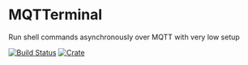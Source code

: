 # MQTTerminal

Run shell commands asynchronously over MQTT with very low setup

[![Build Status](https://travis-ci.com/gabriel-milan/mqtterminal-server.svg?branch=master)](https://travis-ci.com/gabriel-milan/mqtterminal-server)
[![Crate](https://img.shields.io/crates/v/mqtterminal-server)](https://crates.io/crates/mqtterminal-server)

